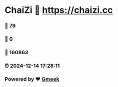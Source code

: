 # ChaiZi :link: https://chaizi.cc 
### :page_facing_up: [79](https://chaizi.cc/tag.html) 
### :speech_balloon: 0 
### :hibiscus: 160863 
### :alarm_clock: 2024-12-14 17:28:11 
### Powered by :heart: [Gmeek](https://github.com/Meekdai/Gmeek)
